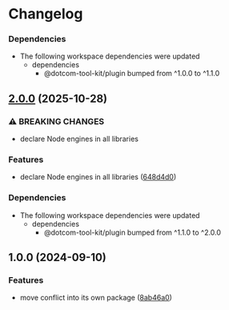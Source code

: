 # Changelog

### Dependencies

* The following workspace dependencies were updated
  * dependencies
    * @dotcom-tool-kit/plugin bumped from ^1.0.0 to ^1.1.0

## [2.0.0](https://github.com/Financial-Times/dotcom-tool-kit/compare/conflict-v1.0.1...conflict-v2.0.0) (2025-10-28)


### ⚠ BREAKING CHANGES

* declare Node engines in all libraries

### Features

* declare Node engines in all libraries ([648d4d0](https://github.com/Financial-Times/dotcom-tool-kit/commit/648d4d0267d329655056ad38614b6659c80f5409))


### Dependencies

* The following workspace dependencies were updated
  * dependencies
    * @dotcom-tool-kit/plugin bumped from ^1.1.0 to ^2.0.0

## 1.0.0 (2024-09-10)


### Features

* move conflict into its own package ([8ab46a0](https://github.com/Financial-Times/dotcom-tool-kit/commit/8ab46a06370d32fd19300fd6a58a775e04a96717))
